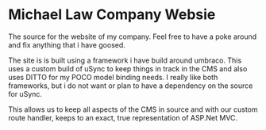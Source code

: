 # Michael Law Company Websie

The source for the website of my company. Feel free to have a poke around and fix anything that i have goosed.

The site is is built using a framework i have build around umbraco. This uses a custom build of uSync to keep things in track in the CMS and 
also uses DITTO for my POCO model binding needs. I really like both frameworks, but i do not want or plan to have a dependency 
on the source for uSync.

This allows us to keep all aspects of the CMS in source and with our custom route handler, keeps to an exact, true representation
of ASP.Net MVC.


